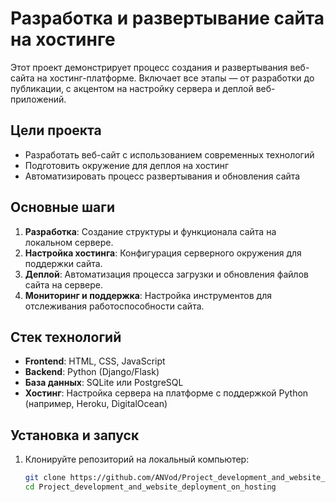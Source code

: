 # Разработка и развертывание сайта на хостинге

Этот проект демонстрирует процесс создания и развертывания веб-сайта на хостинг-платформе. Включает все этапы — от разработки до публикации, с акцентом на настройку сервера и деплой веб-приложений.

## Цели проекта

- Разработать веб-сайт с использованием современных технологий
- Подготовить окружение для деплоя на хостинг
- Автоматизировать процесс развертывания и обновления сайта

## Основные шаги

1. **Разработка**: Создание структуры и функционала сайта на локальном сервере.
2. **Настройка хостинга**: Конфигурация серверного окружения для поддержки сайта.
3. **Деплой**: Автоматизация процесса загрузки и обновления файлов сайта на сервере.
4. **Мониторинг и поддержка**: Настройка инструментов для отслеживания работоспособности сайта.

## Стек технологий

- **Frontend**: HTML, CSS, JavaScript
- **Backend**: Python (Django/Flask)
- **База данных**: SQLite или PostgreSQL
- **Хостинг**: Настройка сервера на платформе с поддержкой Python (например, Heroku, DigitalOcean)

## Установка и запуск

1. Клонируйте репозиторий на локальный компьютер:
   ```bash
   git clone https://github.com/ANVod/Project_development_and_website_deployment_on_hosting.git
   cd Project_development_and_website_deployment_on_hosting
